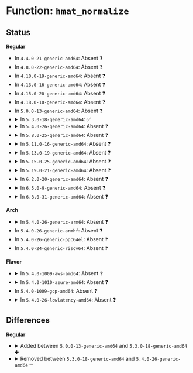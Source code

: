 # Function: <code>hmat_normalize</code>

## Status
<b>Regular</b>
<ul>
<li>
In <code>4.4.0-21-generic-amd64</code>: Absent ❓
</li>
<li>
In <code>4.8.0-22-generic-amd64</code>: Absent ❓
</li>
<li>
In <code>4.10.0-19-generic-amd64</code>: Absent ❓
</li>
<li>
In <code>4.13.0-16-generic-amd64</code>: Absent ❓
</li>
<li>
In <code>4.15.0-20-generic-amd64</code>: Absent ❓
</li>
<li>
In <code>4.18.0-10-generic-amd64</code>: Absent ❓
</li>
<li>
In <code>5.0.0-13-generic-amd64</code>: Absent ❓
</li>
<li>
<details>
<summary>In <code>5.3.0-18-generic-amd64</code>: ✅</summary>

```c
u32 hmat_normalize(u16 entry, u64 base, u8 type)
```

```json
{
  "name": "hmat_normalize",
  "collision_type": "Unique Static",
  "inline_type": "No",
  "funcs": [
    {
      "addr": 18446744071605008860,
      "name": "hmat_normalize",
      "external": false,
      "loc": "drivers/acpi/hmat/hmat.c:151",
      "file": "drivers/acpi/hmat/hmat.c",
      "inline": "seen, unknown",
      "caller_inline": [],
      "caller_func": [
        "drivers/acpi/hmat/hmat.c:hmat_register_target_initiators",
        "drivers/acpi/hmat/hmat.c:hmat_parse_subtable"
      ]
    }
  ],
  "symbols": [
    {
      "addr": 18446744071605008860,
      "name": "hmat_normalize",
      "section": ".init.text",
      "bind": "STB_LOCAL",
      "size": 111
    }
  ]
}
```
</details>
</li>
<li>
<details>
<summary>In <code>5.4.0-26-generic-amd64</code>: Absent ❓</summary>

```json
{
  "name": "hmat_normalize",
  "collision_type": "Unique Static",
  "inline_type": "Selective",
  "funcs": [
    {
      "addr": 18446744071585377878,
      "name": "hmat_normalize",
      "external": false,
      "loc": "drivers/acpi/hmat/hmat.c:161",
      "file": "drivers/acpi/hmat/hmat.c",
      "inline": "not declared, inlined",
      "caller_inline": [
        "drivers/acpi/hmat/hmat.c:hmat_register_target_initiators",
        "drivers/acpi/hmat/hmat.c:hmat_parse_subtable"
      ],
      "caller_func": [
        "drivers/acpi/hmat/hmat.c:hmat_register_target_initiators",
        "drivers/acpi/hmat/hmat.c:hmat_parse_subtable"
      ]
    }
  ],
  "symbols": [
    {
      "addr": 18446744071585377456,
      "name": "hmat_normalize.part.0",
      "section": ".text",
      "bind": "STB_LOCAL",
      "size": 114
    }
  ]
}
```
</details>
</li>
<li>
<details>
<summary>In <code>5.8.0-25-generic-amd64</code>: Absent ❓</summary>

```json
{
  "name": "hmat_normalize",
  "collision_type": "Unique Static",
  "inline_type": "Selective",
  "funcs": [
    {
      "addr": 18446744071586086343,
      "name": "hmat_normalize",
      "external": false,
      "loc": "drivers/acpi/numa/hmat.c:182",
      "file": "drivers/acpi/numa/hmat.c",
      "inline": "not declared, inlined",
      "caller_inline": [
        "drivers/acpi/numa/hmat.c:hmat_register_target_initiators",
        "drivers/acpi/numa/hmat.c:hmat_register_target_initiators"
      ],
      "caller_func": []
    }
  ],
  "symbols": [
    {
      "addr": 18446744071586087256,
      "name": "hmat_normalize.part.0",
      "section": ".text",
      "bind": "STB_LOCAL",
      "size": 100
    }
  ]
}
```
</details>
</li>
<li>
<details>
<summary>In <code>5.11.0-16-generic-amd64</code>: Absent ❓</summary>

```json
{
  "name": "hmat_normalize",
  "collision_type": "Unique Static",
  "inline_type": "Selective",
  "funcs": [
    {
      "addr": 18446744071586206822,
      "name": "hmat_normalize",
      "external": false,
      "loc": "drivers/acpi/numa/hmat.c:191",
      "file": "drivers/acpi/numa/hmat.c",
      "inline": "not declared, inlined",
      "caller_inline": [
        "drivers/acpi/numa/hmat.c:hmat_initiator_perf",
        "drivers/acpi/numa/hmat.c:hmat_initiator_perf"
      ],
      "caller_func": []
    }
  ],
  "symbols": [
    {
      "addr": 18446744071591440428,
      "name": "hmat_normalize.part.0",
      "section": ".text",
      "bind": "STB_LOCAL",
      "size": 100
    }
  ]
}
```
</details>
</li>
<li>
<details>
<summary>In <code>5.13.0-19-generic-amd64</code>: Absent ❓</summary>

```json
{
  "name": "hmat_normalize",
  "collision_type": "Unique Static",
  "inline_type": "Selective",
  "funcs": [
    {
      "addr": 18446744071586081544,
      "name": "hmat_normalize",
      "external": false,
      "loc": "drivers/acpi/numa/hmat.c:191",
      "file": "drivers/acpi/numa/hmat.c",
      "inline": "not declared, inlined",
      "caller_inline": [
        "drivers/acpi/numa/hmat.c:hmat_initiator_perf",
        "drivers/acpi/numa/hmat.c:hmat_initiator_perf"
      ],
      "caller_func": []
    }
  ],
  "symbols": [
    {
      "addr": 18446744071591381583,
      "name": "hmat_normalize.part.0",
      "section": ".text",
      "bind": "STB_LOCAL",
      "size": 98
    }
  ]
}
```
</details>
</li>
<li>
<details>
<summary>In <code>5.15.0-25-generic-amd64</code>: Absent ❓</summary>

```json
{
  "name": "hmat_normalize",
  "collision_type": "Unique Static",
  "inline_type": "Selective",
  "funcs": [
    {
      "addr": 18446744071586578648,
      "name": "hmat_normalize",
      "external": false,
      "loc": "drivers/acpi/numa/hmat.c:191",
      "file": "drivers/acpi/numa/hmat.c",
      "inline": "not declared, inlined",
      "caller_inline": [
        "drivers/acpi/numa/hmat.c:hmat_initiator_perf",
        "drivers/acpi/numa/hmat.c:hmat_initiator_perf"
      ],
      "caller_func": []
    }
  ],
  "symbols": [
    {
      "addr": 18446744071592418459,
      "name": "hmat_normalize.part.0",
      "section": ".text",
      "bind": "STB_LOCAL",
      "size": 98
    }
  ]
}
```
</details>
</li>
<li>
<details>
<summary>In <code>5.19.0-21-generic-amd64</code>: Absent ❓</summary>

```json
{
  "name": "hmat_normalize",
  "collision_type": "Unique Static",
  "inline_type": "Selective",
  "funcs": [
    {
      "addr": 18446744071587838647,
      "name": "hmat_normalize",
      "external": false,
      "loc": "drivers/acpi/numa/hmat.c:191",
      "file": "drivers/acpi/numa/hmat.c",
      "inline": "not declared, inlined",
      "caller_inline": [
        "drivers/acpi/numa/hmat.c:hmat_initiator_perf",
        "drivers/acpi/numa/hmat.c:hmat_initiator_perf"
      ],
      "caller_func": []
    }
  ],
  "symbols": [
    {
      "addr": 18446744071594286156,
      "name": "hmat_normalize.part.0",
      "section": ".text",
      "bind": "STB_LOCAL",
      "size": 113
    }
  ]
}
```
</details>
</li>
<li>
<details>
<summary>In <code>6.2.0-20-generic-amd64</code>: Absent ❓</summary>

```json
{
  "name": "hmat_normalize",
  "collision_type": "Unique Static",
  "inline_type": "Full",
  "funcs": [
    {
      "addr": 18446744071589180855,
      "name": "hmat_normalize",
      "external": false,
      "loc": "drivers/acpi/numa/hmat.c:190",
      "file": "drivers/acpi/numa/hmat.c",
      "inline": "not declared, inlined",
      "caller_inline": [
        "drivers/acpi/numa/hmat.c:hmat_initiator_perf",
        "drivers/acpi/numa/hmat.c:hmat_initiator_perf"
      ],
      "caller_func": []
    }
  ],
  "symbols": []
}
```
</details>
</li>
<li>
<details>
<summary>In <code>6.5.0-9-generic-amd64</code>: Absent ❓</summary>

```json
{
  "name": "hmat_normalize",
  "collision_type": "Unique Static",
  "inline_type": "Full",
  "funcs": [
    {
      "addr": 18446744071589474919,
      "name": "hmat_normalize",
      "external": false,
      "loc": "drivers/acpi/numa/hmat.c:190",
      "file": "drivers/acpi/numa/hmat.c",
      "inline": "not declared, inlined",
      "caller_inline": [
        "drivers/acpi/numa/hmat.c:hmat_initiator_perf",
        "drivers/acpi/numa/hmat.c:hmat_initiator_perf"
      ],
      "caller_func": []
    }
  ],
  "symbols": []
}
```
</details>
</li>
<li>
<details>
<summary>In <code>6.8.0-31-generic-amd64</code>: Absent ❓</summary>

```json
{
  "name": "hmat_normalize",
  "collision_type": "Unique Static",
  "inline_type": "Full",
  "funcs": [
    {
      "addr": 18446744071589782052,
      "name": "hmat_normalize",
      "external": false,
      "loc": "drivers/acpi/numa/hmat.c:264",
      "file": "drivers/acpi/numa/hmat.c",
      "inline": "not declared, inlined",
      "caller_inline": [
        "drivers/acpi/numa/hmat.c:hmat_update_target_attrs",
        "drivers/acpi/numa/hmat.c:hmat_update_target_attrs"
      ],
      "caller_func": []
    }
  ],
  "symbols": []
}
```
</details>
</li>
</ul>
<b>Arch</b>
<ul>
<li>
<details>
<summary>In <code>5.4.0-26-generic-arm64</code>: Absent ❓</summary>

```json
{
  "name": "hmat_normalize",
  "collision_type": "Unique Static",
  "inline_type": "Selective",
  "funcs": [
    {
      "addr": 18446603336497651936,
      "name": "hmat_normalize",
      "external": false,
      "loc": "drivers/acpi/hmat/hmat.c:161",
      "file": "drivers/acpi/hmat/hmat.c",
      "inline": "not declared, inlined",
      "caller_inline": [
        "drivers/acpi/hmat/hmat.c:hmat_register_target_initiators",
        "drivers/acpi/hmat/hmat.c:hmat_parse_subtable"
      ],
      "caller_func": [
        "drivers/acpi/hmat/hmat.c:hmat_register_target_initiators",
        "drivers/acpi/hmat/hmat.c:hmat_parse_subtable"
      ]
    }
  ],
  "symbols": [
    {
      "addr": 18446603336497651408,
      "name": "hmat_normalize.part.0",
      "section": ".text",
      "bind": "STB_LOCAL",
      "size": 184
    }
  ]
}
```
</details>
</li>
<li>
In <code>5.4.0-26-generic-armhf</code>: Absent ❓
</li>
<li>
In <code>5.4.0-26-generic-ppc64el</code>: Absent ❓
</li>
<li>
In <code>5.4.0-24-generic-riscv64</code>: Absent ❓
</li>
</ul>
<b>Flavor</b>
<ul>
<li>
<details>
<summary>In <code>5.4.0-1009-aws-amd64</code>: Absent ❓</summary>

```json
{
  "name": "hmat_normalize",
  "collision_type": "Unique Static",
  "inline_type": "Selective",
  "funcs": [
    {
      "addr": 18446744071585169846,
      "name": "hmat_normalize",
      "external": false,
      "loc": "drivers/acpi/hmat/hmat.c:161",
      "file": "drivers/acpi/hmat/hmat.c",
      "inline": "not declared, inlined",
      "caller_inline": [
        "drivers/acpi/hmat/hmat.c:hmat_register_target_initiators",
        "drivers/acpi/hmat/hmat.c:hmat_parse_subtable"
      ],
      "caller_func": [
        "drivers/acpi/hmat/hmat.c:hmat_register_target_initiators",
        "drivers/acpi/hmat/hmat.c:hmat_parse_subtable"
      ]
    }
  ],
  "symbols": [
    {
      "addr": 18446744071585169424,
      "name": "hmat_normalize.part.0",
      "section": ".text",
      "bind": "STB_LOCAL",
      "size": 114
    }
  ]
}
```
</details>
</li>
<li>
<details>
<summary>In <code>5.4.0-1010-azure-amd64</code>: Absent ❓</summary>

```json
{
  "name": "hmat_normalize",
  "collision_type": "Unique Static",
  "inline_type": "Selective",
  "funcs": [
    {
      "addr": 18446744071585112838,
      "name": "hmat_normalize",
      "external": false,
      "loc": "drivers/acpi/hmat/hmat.c:161",
      "file": "drivers/acpi/hmat/hmat.c",
      "inline": "not declared, inlined",
      "caller_inline": [
        "drivers/acpi/hmat/hmat.c:hmat_register_target_initiators",
        "drivers/acpi/hmat/hmat.c:hmat_parse_subtable"
      ],
      "caller_func": [
        "drivers/acpi/hmat/hmat.c:hmat_register_target_initiators",
        "drivers/acpi/hmat/hmat.c:hmat_parse_subtable"
      ]
    }
  ],
  "symbols": [
    {
      "addr": 18446744071585112416,
      "name": "hmat_normalize.part.0",
      "section": ".text",
      "bind": "STB_LOCAL",
      "size": 114
    }
  ]
}
```
</details>
</li>
<li>
In <code>5.4.0-1009-gcp-amd64</code>: Absent ❓
</li>
<li>
<details>
<summary>In <code>5.4.0-26-lowlatency-amd64</code>: Absent ❓</summary>

```json
{
  "name": "hmat_normalize",
  "collision_type": "Unique Static",
  "inline_type": "Selective",
  "funcs": [
    {
      "addr": 18446744071585435606,
      "name": "hmat_normalize",
      "external": false,
      "loc": "drivers/acpi/hmat/hmat.c:161",
      "file": "drivers/acpi/hmat/hmat.c",
      "inline": "not declared, inlined",
      "caller_inline": [
        "drivers/acpi/hmat/hmat.c:hmat_register_target_initiators",
        "drivers/acpi/hmat/hmat.c:hmat_parse_subtable"
      ],
      "caller_func": [
        "drivers/acpi/hmat/hmat.c:hmat_register_target_initiators",
        "drivers/acpi/hmat/hmat.c:hmat_parse_subtable"
      ]
    }
  ],
  "symbols": [
    {
      "addr": 18446744071585435184,
      "name": "hmat_normalize.part.0",
      "section": ".text",
      "bind": "STB_LOCAL",
      "size": 114
    }
  ]
}
```
</details>
</li>
</ul>

## Differences
<b>Regular</b>
<ul>
<li>
<details>
<summary>Added between <code>5.0.0-13-generic-amd64</code> and <code>5.3.0-18-generic-amd64</code> ➕</summary>

```c
u32 hmat_normalize(u16 entry, u64 base, u8 type)
```
</details>
</li>
<li>
<details>
<summary>Removed between <code>5.3.0-18-generic-amd64</code> and <code>5.4.0-26-generic-amd64</code> ➖</summary>

```c
u32 hmat_normalize(u16 entry, u64 base, u8 type)
```
</details>
</li>
</ul>
